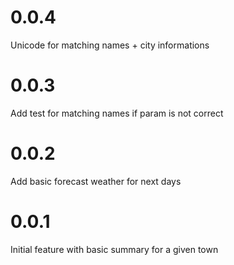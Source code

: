 # 0.0.4

Unicode for matching names + city informations

# 0.0.3

Add test for matching names if param is not correct

# 0.0.2

Add basic forecast weather for next days

# 0.0.1

Initial feature with basic summary for a given town
